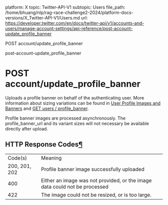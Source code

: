 platform: X
topic: Twitter-API-V1
subtopic: Users
file_path: /home/bhuang/nlp/rag-race-challenge2-2024/platform-docs-versions/X_Twitter-API-V1/Users.md
url: https://developer.twitter.com/en/docs/twitter-api/v1/accounts-and-users/manage-account-settings/api-reference/post-account-update_profile_banner

POST account/update\_profile\_banner

post-account-update\_profile\_banner

# POST account/update\_profile\_banner

Uploads a profile banner on behalf of the authenticating user. More information about sizing variations can be found in [User Profile Images and Banners](https://developer.twitter.com/en/docs/accounts-and-users/user-profile-images-and-banners) and [GET users / profile\_banner](https://developer.twitter.com/en/docs/accounts-and-users/manage-account-settings/api-reference/get-users-profile_banner).

Profile banner images are processed asynchronously. The profile\_banner\_url and its variant sizes will not necessary be available directly after upload.

## HTTP Response Codes[¶](#http-response-codes "Permalink to this headline")

|     |     |
| --- | --- |
| Code(s) | Meaning |
| 200, 201, 202 | Profile banner image successfully uploaded |
| 400 | Either an image was not provided, or the image data could not be processed |
| 422 | The image could not be resized, or is too large. |